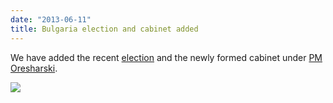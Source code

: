 ```yaml
---
date: "2013-06-11"
title: Bulgaria election and cabinet added
---
```


We have added the recent [election](/data/bgr/election-parliament/2013-05-12/) and the newly formed cabinet under [PM Oresharski](/data/bgr/cabinet-party/2013-05-29/).

![](/images/parliament-netherlands.jpg)
